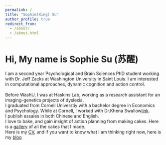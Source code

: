 ```yaml
---
permalink: /
title: "Sophie(Xing) Su"
author_profile: true
redirect_from: 
  - /about/
  - /about.html
---
```


Hi, My name is Sophie Su (苏醒)
======

I am a second year Psychological and Brain Sciences PhD student working with Dr. Jeff Zacks at Washington University in Saint Louis. I am interested in computational approaches, dynamic cognition and action control.  <br/> <br/>
Before WashU, I was at Haskins Lab, working as a research assistant for an imaging-genetics projects of dyslexia. <br/>
I graduated from Cornell Universtiy with a bachelor degree in Economics and Psychology. While at Cornell, I worked with Dr.Khena Swallow<a href="https://psychology.cornell.edu/khena-m-swallow">link</a>. <br/>
I publish essaies in both Chinese and English. <br/>
I love to bake, and gain insight of action planning from making cakes. Here is a [gallery](/blogs) of all the cakes that I made. <br/>
Here is my [CV](/files/Sophie_Su_CV_2022.pdf), and if you want to know what I am thinking right now, here is my [blog](/_portfolio) 


